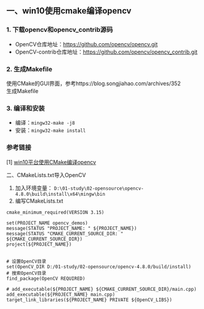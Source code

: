 ## 一、win10使用cmake编译opencv
### 1. 下载opencv和opencv_contrib源码
- OpenCV仓库地址：https://github.com/opencv/opencv.git  
- OpenCV-contrib仓库地址：https://github.com/opencv/opencv_contrib.git
### 2. 生成Makefile
使用CMake的GUI界面，参考https://blog.songjiahao.com/archives/352  
生成Makefile
### 3. 编译和安装
- 编译：`mingw32-make -j8`
- 安装：`mingw32-make install`

### 参考链接
[1] [win10平台使用CMake编译opencv](https://blog.songjiahao.com/archives/352)

二、CMakeLists.txt导入OpenCV
1. 加入环境变量：
`D:\01-study\02-opensource\opencv-4.8.0\build\install\x64\mingw\bin`
2. 编写CMakeLists.txt
```
cmake_minimum_required(VERSION 3.15)

set(PROJECT_NAME opencv_demos)
message(STATUS "PROJECT_NAME: " ${PROJECT_NAME})
message(STATUS "CMAKE_CURRENT_SOURCE_DIR: " ${CMAKE_CURRENT_SOURCE_DIR})
project(${PROJECT_NAME})


# 设置OpenCV目录
set(OpenCV_DIR D:/01-study/02-opensource/opencv-4.8.0/build/install)
# 搜索OpenCV目录
find_package(OpenCV REQUIRED)

# add_executable(${PROJECT_NAME} ${CMAKE_CURRENT_SOURCE_DIR}/main.cpp)
add_executable(${PROJECT_NAME} main.cpp)
target_link_libraries(${PROJECT_NAME} PRIVATE ${OpenCV_LIBS})
```